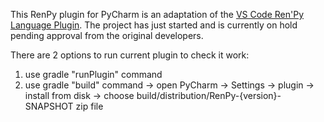 This RenPy plugin for PyCharm is an adaptation of the [VS Code Ren'Py Language Plugin](https://github.com/renpy/vscode-language-renpy/tree/master).
The project has just started and is currently on hold pending approval from the original developers.

There are 2 options to run current plugin to check it work:
1. use gradle "runPlugin" command
2. use gradle "build" command -> open PyCharm -> Settings -> plugin -> install from disk -> choose build/distribution/RenPy-{version}-SNAPSHOT zip file